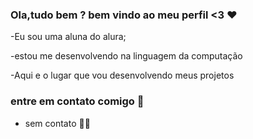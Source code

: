 ### Ola,tudo bem ? bem vindo ao meu perfil <3  ❤️ 

-Eu sou uma aluna do alura;

-estou me desenvolvendo na linguagem da computação

-Aqui e o lugar que vou desenvolvendo meus projetos 

### entre em contato comigo 📱
- sem contato 🙅‍♀️
